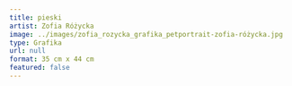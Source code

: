 ```yaml
---
title: pieski
artist: Zofia Różycka
image: ../images/zofia_rozycka_grafika_petportrait-zofia-różycka.jpg
type: Grafika
url: null
format: 35 cm x 44 cm
featured: false
---
```

